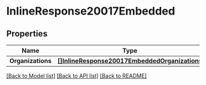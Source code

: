 # InlineResponse20017Embedded

## Properties

Name | Type | Description | Notes
------------ | ------------- | ------------- | -------------
**Organizations** | [**[]InlineResponse20017EmbeddedOrganizations**](inline_response_200_17__embedded_organizations.md) |  | 

[[Back to Model list]](../README.md#documentation-for-models) [[Back to API list]](../README.md#documentation-for-api-endpoints) [[Back to README]](../README.md)


